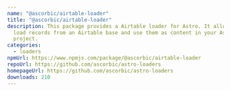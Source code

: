 ```yaml
---
name: "@ascorbic/airtable-loader"
title: "@ascorbic/airtable-loader"
description: This package provides a Airtable loader for Astro. It allows you to
  load records from an Airtable base and use them as content in your Astro
  project.
categories:
  - loaders
npmUrl: https://www.npmjs.com/package/@ascorbic/airtable-loader
repoUrl: https://github.com/ascorbic/astro-loaders
homepageUrl: https://github.com/ascorbic/astro-loaders
downloads: 210
---
```

